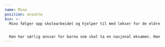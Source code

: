 ```yaml
---
name: Mino
position: ansatte
bio: >-
  Mino følger opp skolearbeidet og hjelper til med lekser for de eldre barna.


  Han har særlig ansvar for barna som skal ta en nasjonal eksamen. Han har i tillegg ansvar for instrumenter og utstyr i lokalet vårt. Mino lager oversikt over alt av utstyr/ instrumenter MMF har, og har kontroll over dette.
---
```


